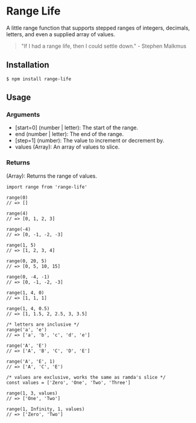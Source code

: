 # Range Life
A little range function that supports stepped ranges of integers, decimals, letters, and even a supplied array of values.
> "If I had a range life, then I could settle down." - Stephen Malkmus

## Installation
`$ npm install range-life`

## Usage

### Arguments
* [start=0] (number | letter): The start of the range.
* end (number | letter): The end of the range.
* [step=1] (number): The value to increment or decrement by.
* values (Array): An array of values to slice.
### Returns
(Array): Returns the range of values.

```
import range from 'range-life'

range(0)
// => []

range(4)
// => [0, 1, 2, 3]
 
range(-4)
// => [0, -1, -2, -3]
 
range(1, 5)
// => [1, 2, 3, 4]
 
range(0, 20, 5)
// => [0, 5, 10, 15]
 
range(0, -4, -1)
// => [0, -1, -2, -3]
 
range(1, 4, 0)
// => [1, 1, 1]

range(1, 4, 0.5)
// => [1, 1.5, 2, 2.5, 3, 3.5]

/* letters are inclusive */
range('a', 'e')
// => ['a', 'b', 'c', 'd', 'e']

range('A', 'E')
// => ['A', 'B', 'C', 'D', 'E']

range('A', 'E', 1)
// => ['A', 'C', 'E')

/* values are exclusive, works the same as ramda's slice */
const values = ['Zero', 'One', 'Two', 'Three']

range(1, 3, values)
// => ['One', 'Two']

range(1, Infinity, 1, values) 
// => ['Zero', 'Two']

```

